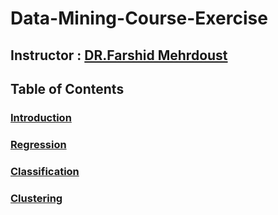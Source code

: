 # Data-Mining-Course-Exercise
## Instructor : [DR.Farshid Mehrdoust](https://scholar.google.com/citations?user=JUWwhBoAAAAJ&hl=en)
## Table of Contents
### [Introduction](https://drive.google.com/file/d/19cxaPGDngtPUan2A_MZauU1_xmR4r6mG/view?usp=sharing)
### [Regression](https://drive.google.com/file/d/1j29ax3hGFy9cBUpFZSSw65ubcC-P0vbn/view?usp=sharing)
### [Classification](https://drive.google.com/file/d/1Uq6JJyOIb6rN8nS8iA6u6DI5ngr8k168/view?usp=sharing)
### [Clustering](https://drive.google.com/file/d/171Nhs7Yu5B1mO0S0dlZPzjmTksCQEYPS/view?usp=sharing)
